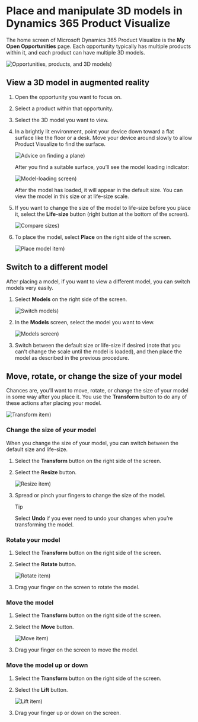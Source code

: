 

# Place and manipulate 3D models in Dynamics 365 Product Visualize

The home screen of Microsoft Dynamics 365 Product Visualize is the **My Open Opportunities** page. Each opportunity typically has multiple products within it, and each product can have multiple 3D models. 

![Opportunities, products, and 3D models)](media/manipulating-3D-models.PNG "Opportunities, products, and 3D models")

## View a 3D model in augmented reality 

1.	Open the opportunity you want to focus on.

2.	Select a product within that opportunity.

3.	Select the 3D model you want to view.

4.	In a brightly lit environment, point your device down toward a flat surface like the floor or a desk. Move your device around slowly to allow Product Visualize to find the surface. 

    ![Advice on finding a plane)](media/find-plane.PNG "Advice on finding a plane")

    After you find a suitable surface, you’ll see the model loading indicator:
    
    ![Model-loading screen)](media/model-loading.PNG "Model-loading screen")
 
    After the model has loaded, it will appear in the default size. You can view the model in this size or at life-size scale. 

5.	If you want to change the size of the model to life-size before you place it, select the **Life-size** button (right button at the bottom of the screen). 

    ![Compare sizes)](media/compare-sizes.PNG "Compare sizes")
  
6.  To place the model, select **Place** on the right side of the screen.

    ![Place model item)](media/place-model.PNG "Place model item")

## Switch to a different model

After placing a model, if you want to view a different model, you can switch models very easily.

1.	Select **Models** on the right side of the screen.

    ![Switch models)](media/switch-models.PNG "Switch models")
 
2.	In the **Models** screen, select the model you want to view.

    ![Models screen)](media/3D-models.PNG "Models screen")
 
3.	Switch between the default size or life-size if desired (note that you can’t change the scale until the model is loaded), and then place the model as described in the previous procedure.  

## Move, rotate, or change the size of your model

Chances are, you’ll want to move, rotate, or change the size of your model in some way after you place it. You use the **Transform** button to do any of these actions after placing your model.

![Transform item)](media/transform-model.PNG "Transform item")

### Change the size of your model

When you change the size of your model, you can switch between the default size and life-size. 

1.	Select the **Transform** button on the right side of the screen.

2.	Select the **Resize** button. 

    ![Resize item)](media/resize.PNG "Resize item")

3.	Spread or pinch your fingers to change the size of the model.

    > [!TIP]
    > Select **Undo** if you ever need to undo your changes when you’re transforming the model.

### Rotate your model  

1.	Select the **Transform** button on the right side of the screen.

2.	Select the **Rotate** button.

    ![Rotate item)](media/rotate.PNG "Rotate item")
  
3.	Drag your finger on the screen to rotate the model. 

### Move the model

1.	Select the **Transform** button on the right side of the screen.

2.	Select the **Move** button.

    ![Move item)](media/move.PNG "Move item")
  
3.	Drag your finger on the screen to move the model.  

### Move the model up or down

1.	Select the **Transform** button on the right side of the screen.

2.	Select the **Lift** button.

    ![Lift item)](media/lift.PNG "Lift item")
  
3.	Drag your finger up or down on the screen. 
